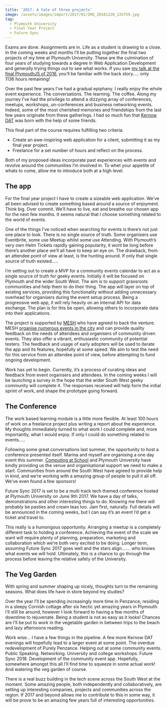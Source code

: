 ```yaml
---
title: '2017: A tale of three projects'
image: /assets/images/import/2017/01/IMG_20161228_135759.jpg
tag:
  - Plymouth University
  - Final Year Project
  - Future Sync
---
```

Exams are done. Assignments are in. Life as a student is drawing to a close. In the coming weeks and months I&#8217;ll be putting together the final two projects of my time at Plymouth University. These are the culmination of four years of studying towards a degree in Web Application Development and generally trying things out to see what works. If you saw [my talk at the final PlymouthJS of 2016](http://tonyedwardspz.co.uk/blog/my-first-public-talk/), you’ll be familiar with the back story&#8230;.. only 1136&nbsp;hours remaining!

Over the past few years I&#8217;ve had a gradual epiphany.&nbsp;I really enjoy the whole event experience. The conversations. The learning. The coffee. Along my journey I’ve had the privilege to attend a dizzying array of conferences, meetups, workshops, un-conferences and business networking events. Indeed, some of the most cherished memories and friendships from the last few years originate from these gatherings. I had so much fun that [Kernow DAT](http://tonyedwardspz.co.uk/blog/first-ever-kernow-dat-event/)&nbsp;was born with the help of some&nbsp;friends.

This final&nbsp;part of the course requires fulfilling&nbsp;two criteria.

  * Create an awe-inspiring web application for a client, submitting it as my final year project.
  * Freelance for a set number of hours and reflect on the process.

Both of my proposed ideas incorporate past experiences with events and revolve around the&nbsp;communities I&#8217;m involved in. To whet your appetite of whats to come, allow me to introduce both at a high level.

## The app

For the final year project I have to create a sizeable web application. We’ve all been advised to create something based around a source of enjoyment. Think big. Over commit. We’ll have to live, eat and breathe our chosen app for the next few months. It seems natural that I choose something related to the world of events.

One of the things I’ve noticed when searching for events is there&#8217;s not just one place to look. There is no single source of truth. Some organisers use Eventbrite, some use Meetup whilst some use Attending. With Plymouth&#8217;s very own Helm Tickets rapidly gaining popularity, it wont be long before there&#8217;s another place we&#8217;ll all have to keep an eye on.&nbsp;The drawback, from an attendee point of view at least, is the hunting around. If only that single source of truth existed…..

I’m setting out to create a MVP for a community events calendar to act as a single source of truth for geeky events. Initially it will be focused on Plymouth and the wider South West. The aim is to support grassroots communities and help them to do their thing. The app will layer on top of existing services, providing this functionality without adding unnecessary overhead for organisers during the event setup process. Being a progressive web app, it will rely heavily on an internal API for data exchange. The plan is for this be open, allowing others to incorporate data into their&nbsp;applications.

The project is supported by [MESH](http://www.exploremesh.co.uk/) who have agreed to back the venture. MESH&nbsp;[organise numerous events in the city](https://www.eventbrite.co.uk/o/mesh-11380604458)&nbsp;and&nbsp;can provide quality feedback on the needs of attendees and organisers of community driven events. They also offer a vibrant, enthusiastic community of potential testers. The feedback and usage of early adopters will be used to iterate the app and its features, hopefully at some speed. We aim&nbsp;to test the need for this service from an attendee point of view, before attempting to&nbsp;fund ongoing development.

Work has&nbsp;yet to begin. Currently, it’s a process of curating&nbsp;ideas and feedback from event organisers and attendees. In the coming weeks I will be launching a survey in the hope that the wider South West geeky community will complete it. The responses received will help form the initial sprint of work, and shape the prototype going forward.

## The Conference

The work based learning module is a little more flexible. At least 100&nbsp;hours of work on a freelance project plus writing a report about the experience. My thoughts immediately turned to what work I could complete and, more importantly, what I would enjoy. If only I could do something related to events…..

Following some great conversations last summer, the opportunity to host&nbsp;a conference presented itself. Marina and myself are organising a one day event this summer. [Computing at School](https://www.computingatschool.org.uk/) and Plymouth University have kindly providing us the venue and organisational support we need to make a start. Communities from around the South West have agreed to provide help in kind, and we’re working with a amazing group&nbsp;of people to pull it all off. We&#8217;ve even found a few sponsors!

Future Sync 2017 is set to be a multi track tech themed conference hosted at Plymouth University on June 9th 2017. We have a day of talks, demonstrations and other interesting things to do. Knowing me there will probably be pasties and cream teas too. Jam first, naturally.&nbsp;Full details will be announced in the coming weeks, but I can say it&#8217;s an event I&#8217;d get a ticket and travel to.

This really is a humongous opportunity. Arranging a meetup is a completely different task to holding a conference. Achieving&nbsp;the event of the scale we want will require plenty&nbsp;of planning, preparation, marketing and collaboration which we&#8217;re both very excited to be doing. Longer term, assuming Future Sync 2017 goes well and the stars align&#8230;&#8230;. who knows what events we will hold. Ultimately, this is a chance to go through the process before leaving the relative safety of the University.

## The Veg Garden

With spring and&nbsp;summer shaping up nicely, thoughts turn to the remaining seasons. What does life have in store beyond my studies?

Over the year I&#8217;ll be spending increasingly more time in&nbsp;Penzance, residing in a sleepy Cornish cottage after six hectic yet amazing years in Plymouth. I’ll still be around, however I look forward to having&nbsp;a few months of downtime to rejuvenate. Being a student is not as easy as it looks! Chances are I’ll be put to work in the vegetable garden in between trips to the beach and lazy afternoons reading.

Work wise… I have a few things in the pipeline. A few more Kernow DAT evenings will hopefully lead to a larger event at some point. The overdue redevelopment of Purely Penzance. Helping out at some community events. Public Speaking. Networking. University and college workshops. Future Sync 2018. Development of the community event&nbsp;app. Hopefully, somewhere amongst this all I’ll find time to squeeze in some actual work! And watering the veg garden of course.

There is a real buzz building in the tech scene across the South West at the moment. Some amazing people, both independently and collaboratively, are setting up interesting companies, projects and communities across the region. If 2017 and beyond allows me to contribute to this&nbsp;in some way, it will be prove to be an amazing&nbsp;few years full of interesting opportunities.
